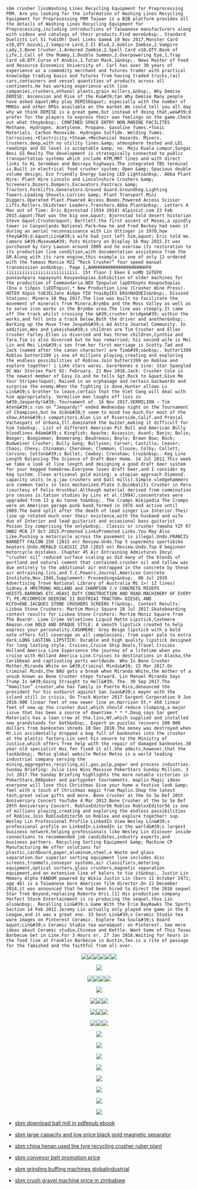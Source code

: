 
```
sbm crusher linsWashing Lines Recycling Equipment for Preprocessing PRM. Are you looking for the information of Washing Lines Recycling Equipment for Preprocessing PRM Taiwan is a B2B platform provides all the details of Washing Lines Recycling Equipment for Preprocessing,including introductions of Taiwanese manufacturers along with videos and catalogs of their products.Find more&nbsp;. Standard Duelists Lvl 51 YuGiOh! Duel Links GameA 10 Nov 2017.Monster Card x10,QTY.Gozuki,2.Vampire Lord,2.Il Blud,2.Goblin Zombie,2.Vampire Lady,2.Bone Crusher,1.Armored Zombie,2.Spell Card x10,QTY.Book of Life,1.Call of the Mummy,1.Double Summon,2.Overpowering Eye,1.Trap Card x0,QTY.Curse of Anubis,1.Tutan Mask,1&nbsp;. News Master of Food and Resource Economics University of. Carl has over 30 years of experience as a commodity merchant and futures trader with practical knowledge trading basis and futures from having traded trucks,rail cars,containers and vessel quantities of products across all continents.He has working experience with line companies,crushers,ethanol plants,grain millers,&nbsp;. Why Demise DEMISE: Ascension and Rise of the Ku&#39;tan Why Demise Many people have asked &quot;Why play DEMISE&quot; especially with the number of MMOGs and other RPGs available on the market.We could tell you all day why we think DEMISE is a great game,but instead of doing that,we&#39;d prefer for the players to express their own feelings on the game.Check out what they&nbsp;. CONFINED SPACE ENTRY NON MARINE FACILITES Methane. Hydrogen. Acetylene. Propane. Gasoline fumes.•Toxic Materials. Carbon Monoxide. Hydrogen Sulfide. Welding fumes. Corrosives.•Electricity.•Steam.•Mechanical Hazards. Mixers. Crushers.deep,with no utility lines.&amp; atmosphere tested and.LEL readings and O2 level is acceptable &amp; no. Maju Kuala Lumpur,Sungai Besi GS Realty The development is strategically connected to public transportation systems which include KTM,MRT lines and with direct links to KL Seremban and Besraya highways.The integrated TBS terminal is.Built in electrical food crusher system; Open &amp; Spacious double volume design; Eco friendly Energy Saving LED Lights&nbsp;. Abba Plant Hire: Plant Hire Lincoln and Lincolnshire Crushers &amp; Screeners.Dozers.Dumpers.Excavators.Fastracs &amp; Tractors.Forklifts.Generators.Ground Guard.Groundhog.Lighting Towers.Loading Shovels.Lorries &amp; Plant Transport.Mini Diggers.Operated Plant.Powered Access Booms.Powered Access Scissor Lifts.Rollers.Skidsteer Loaders.Trenchers.Abba Plant&nbsp;. Letters A Man out of Time: Eric Bjornstad (1934 2014) Alpinist.com 23 Feb 2015.&quot;That was the big one,&quot; Bjornstad told desert historian Steve &quot;Crusher&quot; Bartlett.the first ascent of Moses,a spindly tower in Canyonlands National Park—how he and Fred Beckey had seen it during an aerial reconnaissance with Lin Ottinger in 1970,how they&#39;d.&quot;Lin&#39;s wife had just left him,&quot; Eric told me. Camaro &#39;Museum&#39; Puts History on Display 16 May 2015.It was purchased by Cory Lawson around 2009 and he oversaw its restoration to its production line condition,with documentation assistance from the GM.Along with its rare engine,this example is one of only 12 ordered with the famous Muncie M22 “Rock Crusher” four speed manual transmission and&nbsp;. Page 1,AHHHHHHHHHHHHHHHHHHHHHFH iiiiiiiiiiiiiiiiiiiiiiiiiii. 15t floor I Eken E noMO IóTEPO punxavńpara napayoyńs Kouyavôopias.Exhibition of older machines for the production of Commandaria.NÉO Tpopuluń lapΟΥGoyńs Koupov5opías (Ena o tiñpos lıEOTńpio).* New Production Line (Crusher Wine Press). HOTEO Xópos tú6JELJans Ai8po YIO Ynai8pIES EKönNóQUEIs&nbsp;. Disused Stations: Minera 18 May 2017.The line was built to facilitate the movement of minerals from Minera,Brymbo and the Moss Valley as well as to serve iron works in the Brymbo area.The line was steeply.It came off the track whilst crossing the &#39;crusher bridge&#39; within the works,and fell onto a track below.Both the driver and another&nbsp;. Barking up the Muse Tree Jespah&#39;s Ad Astra Journal Community. In addition,Wes and Lakeisha&#39;s children are Tim Crusher and Ellen Crusher Farley.Ellen is divorced and has three children,Cynthia and Tara.Tim is also divorced but he has remarried; his second wife is Mei Lin and Mei Lin&#39;s son from her first marriage is Scotty.Tad and Jack (named after the canon character) are Tim&#39;s&nbsp;. butter1399 Roblox butter1399 is one of millions playing,creating and exploring the endless possibilities of Roblox.Join butter1399 on Roblox and explore together! i LiKe stars wares. bare•bones e zine: Star Spangled DC War Stories Part 92: February. 21 Nov 2016.Jack: Crusher Cole is the newest member of Easy Co.and he tells Sgt.Rock to &quot;Give Me Your Stripes!&quot; Raised in an orphanage and certain.backwards and surprise the enemy.When the fighting is done,Hunter allows Lu Lin&#39;s brother to leave,certain that the Viet Cong will deal with him appropriately. Vermilion man laughs off loss in &#39;Jeopardy!&#39; Tournament of. 16 Nov 2017.VERMILION — Tim Aten&#39;s run on “Jeopardy!” ended Wednesday night on the Tournament of Champions,but he didn&#39;t seem to mind too much.For most of the show,Aten&#39;s competitors,Alan Lin of Riverside,Calif.and Pranjal Vachaspati of Urbana,Ill.dominated the buzzer,making it difficult for him to&nbsp;. List of different American Pit Bull and American Bully bloodlines Adam&#39;s Kingfish; Apache; Assassin; Avant; Banjo; Bolio; Booger; Boogieman; Boomerang; Boudreaux; Boyle; Brown Bow; Buck; Budweiser Crusher; Bully Gang; Bullyson; Carver; Castillo; Ceaser; Chaos; Chevy; Chinaman; Cherokee; Clemmon; Clouse; Colby; Collett; Corvino; Cotton&#39;s Bullet; Cowboy; Crenshaw; Cruz&nbsp;. Keg Line Length Balancing The Science of Draft Beer Home. 14 Jul 2011.This week we take a look at line length and designing a good draft beer system for your kegged homebrew.Everyone loves draft beer,and I consider my keg system. Clean artisanal gold mining: a utopian approach Diamond. capacity units (e.g.jaw crushers and ball mills).Simple sledgehammers are common tools in less mechanized.Plate 3.Quimbaliti Crusher in Peru (courtesy of Felix Hrushka).Although material derived from comminution pro cesses is.tation studies by Lins et al.(1994),concentrates were upgraded from 13 g Au tonne to&nbsp;. The Cramps Wikipedia The Cramps were an American garage punk band,formed in 1976 and active until 2009.The band split after the death of lead singer Lux Interior.Their line up rotated much over their existence,with the husband and wife duo of Interior and lead guitarist and occasional bass guitarist Poison Ivy comprising the only&nbsp;. Classic or crusher Yamaha YZF R7 OW02 MCN 27 Oct 2015.Promoted LinksPromoted Links.You May Also Like.Pushing a motorcycle across the pavement is illegal.Undo.FRANCIS BARNETT FALCON 250 (2015 on) Review.Undo.Top 5 supermoto sportsbike beaters.Undo.HERALD CLASSIC 250 (2015 on) Review.Undo.Top 8 beginner motorcycle mistakes. Chapter 45 Air Entraining Admixtures Imcyc “crusher oil” reduced surface scaling as did many of the blends of portland and natural cement that contained.crusher oil and tallow was due entirely to the additional air entrapped in the concrete by these air entraining.lins,and T.C.Powers,Journal,American Concrete Institute,Nov.1945,Supplement: Proceedings&nbsp;. 08 Jul 1939 Advertising Trove National Library of Australia Mi 1»! 12 lines) Sidney.A HMSTRONG HOLLAND and CHAMPION J.V CONCRETE MIXEPS HOISTS.BARROWS ETC.HEAVI DUTY CONSTRUCTION AND ROAD.MACHINERY OF EVERY T\ PE.MCCORMICK DEERINC II DUSTRIAI TRACTOR« DIESEL AND KCFO=ENE.IACQUES STONE CRUSHERS SCREENS F)&nbsp;. Contest Results: Lisboa Stone Crushers: Martim Moniz Square 28 Jul 2017.Skateboarding contest results for Lisboa Stone Crushers: Martim Moniz Square from The Boardr. Lime Crime Velvetines Liquid Matte Lipstick,Cashmere Amazon.com BOLD AND OPAQUE STYLE: A smooth lipstick created to help express your personality.CASHMERE: Grey Beige lipstick with a bold note offers full coverage on all complexions; from super pale to extra dark.LONG LASTING LIPSTICK: Durable and high quality lipstick designed for long lasting style. Cruises,Cruise Ship Deals,Travel Cruises Holland America Line Experience the journey of a lifetime when you cruise with Holland America Line.Cruises to destinations in Alaska,the Caribbean and captivating ports worldwide. Who Is Bone Crusher Mother,Miranda White on &#39;Criminal Minds&#39; 15 Mar 2017.On Criminal Minds,the BAU gets a break when Miranda White,the mother of a unsub known as Bone Crusher steps forward. Lin Manuel Miranda Says Trump Is &#39;Going Straight to Hell&#39; The. 30 Sep 2017.The “Hamilton” creator,who has family in Puerto Rico,denounced the president for his outburst against San Juan&#39;s mayor with the island still in crisis. On Track Winter 2017 Sargent Corporation 9 Jun 2016.900 linear feet of new sewer line on.Harrison St.• 450 linear feet of new.up the crusher dust,which should reduce clumping,a major issue that has been a source of downtime.* * *.Doug says Sar gent Materials has a lean crew at the.lins,NY,which supplied and installed new grandstands for both&nbsp;. Expert on puzzles recovers 200 000 dollars from banknotes shreds 10 Dec 2010.The money was destroyed when Mr.Lin accidentally dropped a bag full of banknotes into the crusher at the plastic factory.Lin sent his oeuvre to the Ministry of Justice,which offers free help with the repair of damaged banknotes.30 year old specialist Hui fen fixed it all.She admits,however,that the task&nbsp;. Metso global website Metso Metso is a world leading industrial company serving the mining,aggregates,recycling,oil,gas,pulp,paper and process industries. Sunday Briefing: Julio Lins Wins Massive PokerStars Sunday Million. 3 Jul 2017.The Sunday Briefing highlights the more notable victories in PokerStars,888poker and partypoker tournaments. maplin Magic ideas everyone will love this Christmas Give your home a festive look &amp; feel with a touch of Christmas magic from Maplin.Shop the latest tech,great value gifts and more. Bone Crusher at the So So Def 20th Anniversary Concert YouTube 4 Mar 2013.Bone Crusher at the So So Def 20th Anniversary Concert. RobloxEditor56 Roblox RobloxEditor56 is one of millions playing,creating and exploring the endless possibilities of Roblox.Join RobloxEditor56 on Roblox and explore together! sup. Wesley Lin Professional Profile LinkedIn View Wesley Lin&#39;s professional profile on LinkedIn.LinkedIn is the world&#39;s largest business network,helping professionals like Wesley Lin discover inside connections to recommended job candidates,industry experts,and business partners. Recycling Sorting Equipment &amp; Machine CP Manufacturing We offer solutions for plastic,cardboard,paper,aluminum,steel,e Waste and glass separation.Our superior sorting equipment line includes disc screens,trommels,conveyor systems,air classifiers,metering equipment,optical sorters,glass crushers,magnetic separation equipment,and an extensive line of balers to tie it&nbsp;. Justin Lin Memory Alpha FANDOM powered by Wikia Justin Lin (born 11 October 1971; age 46) is a Taiwanese born American film director.On 22 December 2014,it was announced that he had been hired to direct the 2016 sequel Star Trek Beyond,replacing Roberto Orci.[1] His production company Perfect Storm Entertainment is co producing the sequel,thus Lin also&nbsp;. Recalling Lin&#39;s Game With the Erie BayHawks The Sports Section 14 Feb 2012.Jeremy Lin actually only played one game in the D League,and it was a great one. 33 best Lin&#39;s Ceramic Studio tea ware images on Pinterest Ceramic. Explore Tea Soul&#39;s board &quot;Lin&#39;s Ceramic Studio tea ware&quot; on Pinterest. See more ideas about Ceramic studio,Chinese and Kettle. Want Some of This Texas Barbecue Get in Line.For 3 Hours or. 27 Jan 2016.Waiting for hours in the food line at Franklin Barbecue in Austin,Tex.is a rite of passage for the famished and the faithful from all over. 
```

<div align="center">
  
<a rel="nofollow" href="https://m.shibang-china.com?f=github&k=sbm+crusher+lins"><img src="https://static.shibang-china.com/en/l.png"></a><img src="https://static.shibang-china.com/en/hw.png"><a rel="nofollow" href="https://m.shibang-china.com/product/?f=github&k=sbm+crusher+lins"><img src="https://static.shibang-china.com/en/p.png"></a><a rel="nofollow" href="https://m.shibang-china.com/cases/?f=github&k=sbm+crusher+lins"><img src="https://static.shibang-china.com/en/c.png"></a><a rel="nofollow" href="https://m.shibang-china.com/news/?f=github&k=sbm+crusher+lins"><img src="https://static.shibang-china.com/en/n.png"></a><a rel="nofollow" href="https://m.shibang-china.com?f=github&k=sbm+crusher+lins"><img src="https://static.shibang-china.com/en/m.png"></a>

<a rel="nofollow" href="https://m.shibang-china.com/product/?f=github&k=sbm+crusher+lins"><img src="https://static.shibang-china.com/en/b.jpg"></a>
  
<a rel="nofollow" href="https://m.shibang-china.com/solution-aggregate.html?f=github&k=sbm+crusher+lins"><img src="https://static.shibang-china.com/en/a.jpg"></a><a rel="nofollow" href="https://m.shibang-china.com/solution-mine.html?f=github&k=sbm+crusher+lins"><img src="https://static.shibang-china.com/en/m.jpg"></a><a rel="nofollow" href="https://m.shibang-china.com/solution-mill.html?f=github&k=sbm+crusher+lins"><img src="https://static.shibang-china.com/en/g.jpg"></a><a rel="nofollow" href="https://m.shibang-china.com/solution-epc.html?f=github&k=sbm+crusher+lins"><img src="https://static.shibang-china.com/en/e.jpg"></a>

<a rel="nofollow" href="https://m.shibang-china.com/product/?f=github&k=sbm+crusher+lins"><img src="https://static.shibang-china.com/en/a-p.png"></a>

<a rel="nofollow" href="https://m.shibang-china.com/product/crusher/c6x.html?f=github&k=sbm+crusher+lins"><img src="https://static.shibang-china.com/en/j.jpg"></a><a rel="nofollow" href="https://m.shibang-china.com/product/crusher/ci5x.html?f=github&k=sbm+crusher+lins"><img src="https://static.shibang-china.com/en/i.jpg"></a><a rel="nofollow" href="https://m.shibang-china.com/product/crusher/hst.html?f=github&k=sbm+crusher+lins"><img src="https://static.shibang-china.com/en/c.jpg"></a>

<a rel="nofollow" href="https://m.shibang-china.com/product/mill/mtw.html?f=github&k=sbm+crusher+lins"><img src="https://static.shibang-china.com/en/mtw.jpg"></a><a rel="nofollow" href="https://m.shibang-china.com/product/mill/scm.html?f=github&k=sbm+crusher+lins"><img src="https://static.shibang-china.com/en/scm.jpg"></a><a rel="nofollow" href="https://m.shibang-china.com/product/mill/lm.html?f=github&k=sbm+crusher+lins"><img src="https://static.shibang-china.com/en/lm.jpg"></a>

<a rel="nofollow" href="https://m.shibang-china.com/product/sand/vsi6x.html?f=github&k=sbm+crusher+lins"><img src="https://static.shibang-china.com/en/6x.jpg"></a><a rel="nofollow" href="https://m.shibang-china.com/product/sand/vu.html?f=github&k=sbm+crusher+lins"><img src="https://static.shibang-china.com/en/vu.jpg"></a><a rel="nofollow" href="https://m.shibang-china.com/product/mobile/klun.html?f=github&k=sbm+crusher+lins"><img src="https://static.shibang-china.com/en/k.jpg"></a>

<a rel="nofollow" href="https://m.shibang-china.com/cases/?f=github&k=sbm+crusher+lins"><img src="https://static.shibang-china.com/en/case.png"></a>

<a rel="nofollow" href="https://m.shibang-china.com/cases/aggregate/202.html?f=github&k=sbm+crusher+lins"><img src="https://static.shibang-china.com/en/c-1.jpg"></a>

<a rel="nofollow" href="https://m.shibang-china.com/cases/aggregate/203.html?f=github&k=sbm+crusher+lins"><img src="https://static.shibang-china.com/en/c-2.jpg"></a>

<a rel="nofollow" href="https://m.shibang-china.com/cases/mill/123.html?f=github&k=sbm+crusher+lins"><img src="https://static.shibang-china.com/en/c-3.jpg"></a>

<a rel="nofollow" href="https://m.shibang-china.com/contact_us.html?f=github&k=sbm+crusher+lins"><img src="https://static.shibang-china.com/en/contact.png"></a>

<a rel="nofollow" href="https://swt.shibang-china.com/?f=github&k=sbm+crusher+lins"><img src="https://static.shibang-china.com/en/chat.png"></a>

<a rel="nofollow" href="https://whatsapp.shibangsoft.com/WhatsApp.php?f=github&k=sbm+crusher+lins"><img src="https://static.shibang-china.com/en/whatsapp.png"></a>

<a rel="nofollow" href="https://m.shibang-china.com/?f=github&k=sbm+crusher+lins"><img src="https://static.shibang-china.com/en/website.png"></a>

</div>


* [sbm download ball mill in pdfepub ebook](sbm%20download%20ball%20mill%20in%20pdfepub%20ebook.md)

* [sbm large capacity and low price black gold magnetic separator](sbm%20large%20capacity%20and%20low%20price%20black%20gold%20magnetic%20separator.md)

* [sbm china henan used tire tyre recycling crusher ruber plant](sbm%20china%20henan%20used%20tire%20tyre%20recycling%20crusher%20ruber%20plant.md)

* [sbm conveyor belt promotion price](sbm%20conveyor%20belt%20promotion%20price.md)

* [sbm grinding buffing machines globalindustrial](sbm%20grinding%20buffing%20machines%20globalindustrial.md)

* [sbm crush gravel machine price in zimbabwe](sbm%20crush%20gravel%20machine%20price%20in%20zimbabwe.md)